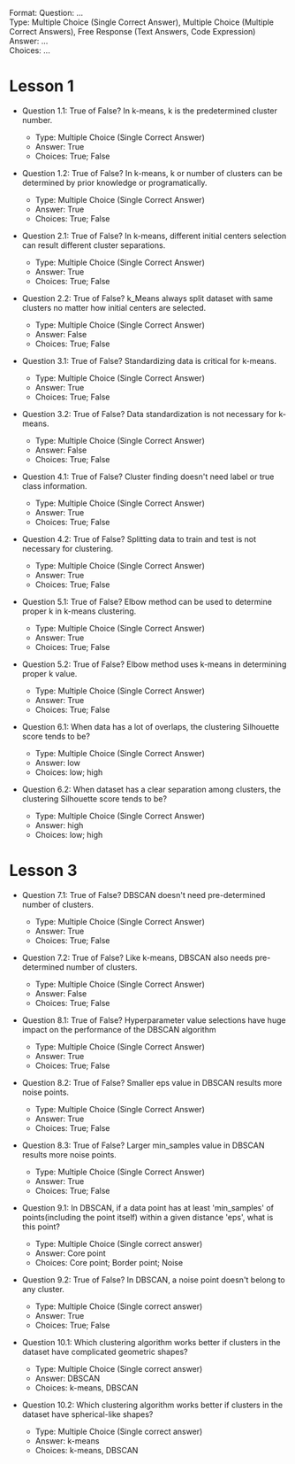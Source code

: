 Format:
Question: ...  
Type: Multiple Choice (Single Correct Answer),  Multiple Choice (Multiple Correct Answers), Free Response (Text Answers, Code Expression)
Answer: ...  
Choices: ...  

# Lesson 1

- Question 1.1: True of False? In k-means, k is the predetermined cluster number.
    - Type: Multiple Choice (Single Correct Answer)
    - Answer: True
    - Choices: True; False
- Question 1.2: True of False? In k-means, k or number of clusters can be determined by prior knowledge or programatically.
    - Type: Multiple Choice (Single Correct Answer)
    - Answer: True
    - Choices: True; False

- Question 2.1: True of False? In k-means, different initial centers selection can result different cluster separations.
    - Type: Multiple Choice (Single Correct Answer)
    - Answer: True
    - Choices: True; False
- Question 2.2: True of False? k_Means always split dataset with same clusters no matter how initial centers are selected.
    - Type: Multiple Choice (Single Correct Answer)
    - Answer: False
    - Choices: True; False

- Question 3.1: True of False? Standardizing data is critical for k-means.
    - Type: Multiple Choice (Single Correct Answer)
    - Answer: True
    - Choices: True; False
- Question 3.2: True of False? Data standardization is not necessary for k-means.
    - Type: Multiple Choice (Single Correct Answer)
    - Answer: False
    - Choices: True; False

- Question 4.1: True of False? Cluster finding doesn't need label or true class information.
    - Type: Multiple Choice (Single Correct Answer)
    - Answer: True
    - Choices: True; False
- Question 4.2: True of False? Splitting data to train and test is not necessary for clustering.
    - Type: Multiple Choice (Single Correct Answer)
    - Answer: True
    - Choices: True; False

- Question 5.1: True of False? Elbow method can be used to determine proper k in k-means clustering.
    - Type: Multiple Choice (Single Correct Answer)
    - Answer: True
    - Choices: True; False
- Question 5.2: True of False? Elbow method uses k-means in determining proper k value.
    - Type: Multiple Choice (Single Correct Answer)
    - Answer: True
    - Choices: True; False

- Question 6.1: When data has a lot of overlaps, the clustering Silhouette score tends to be?
    - Type: Multiple Choice (Single Correct Answer)
    - Answer: low
    - Choices: low; high
- Question 6.2: When dataset has a clear separation among clusters, the clustering Silhouette score tends to be?
    - Type: Multiple Choice (Single Correct Answer)
    - Answer: high
    - Choices: low; high

# Lesson 3
- Question 7.1: True of False? DBSCAN doesn't need pre-determined number of clusters.
    - Type: Multiple Choice (Single Correct Answer)
    - Answer: True
    - Choices: True; False
- Question 7.2: True of False? Like k-means, DBSCAN also needs pre-determined number of clusters.
    - Type: Multiple Choice (Single Correct Answer)
    - Answer: False
    - Choices: True; False

- Question 8.1: True of False?  Hyperparameter value selections have huge impact on the performance of the DBSCAN algorithm
    - Type: Multiple Choice (Single Correct Answer)
    - Answer: True
    - Choices: True; False
- Question 8.2: True of False? Smaller eps value in DBSCAN results more noise points.
    - Type: Multiple Choice (Single Correct Answer)
    - Answer: True
    - Choices: True; False
- Question 8.3: True of False? Larger min_samples value in DBSCAN results more noise points.
    - Type: Multiple Choice (Single Correct Answer)
    - Answer: True
    - Choices: True; False

- Question 9.1: In DBSCAN,  if a data point has at least 'min_samples' of points(including the point itself) within a given distance 'eps', what is this point?
  - Type: Multiple Choice (Single correct answer)
  - Answer: Core point
  - Choices: Core point; Border point; Noise
- Question 9.2: True of False? In DBSCAN, a noise point doesn't belong to any cluster.
  - Type: Multiple Choice (Single correct answer)
  - Answer: True
  - Choices: True; False

- Question 10.1: Which clustering algorithm works better if clusters in the dataset have complicated geometric shapes?
  - Type: Multiple Choice (Single correct answer)
  - Answer: DBSCAN
  - Choices: k-means, DBSCAN
- Question 10.2: Which clustering algorithm works better if clusters in the dataset have spherical-like shapes?
  - Type: Multiple Choice (Single correct answer)
  - Answer: k-means
  - Choices: k-means, DBSCAN
